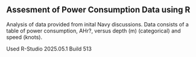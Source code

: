 ## Assesment of Power Consumption Data using R
Analysis of data provided from inital Navy discussions. Data consists of a table of power consumption, AHr?, versus depth (m) (categorical) and speed (knots).

Used R-Studio 2025.05.1 Build 513
